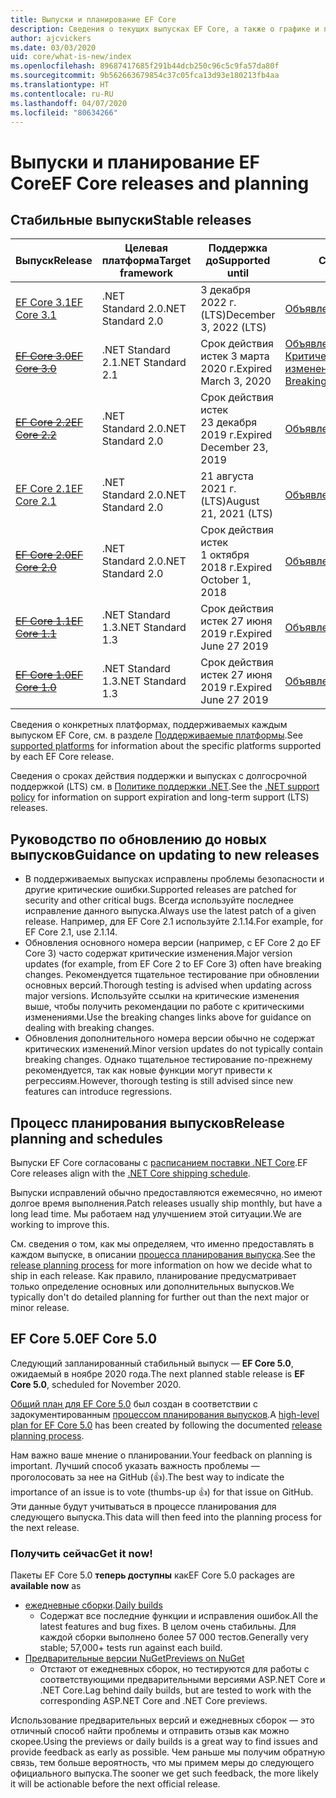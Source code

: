 ```yaml
---
title: Выпуски и планирование EF Core
description: Сведения о текущих выпусках EF Core, а также о графике и планах на будущие выпуски.
author: ajcvickers
ms.date: 03/03/2020
uid: core/what-is-new/index
ms.openlocfilehash: 89687417685f291b44dcb250c96c5c9fa57da80f
ms.sourcegitcommit: 9b562663679854c37c05fca13d93e180213fb4aa
ms.translationtype: HT
ms.contentlocale: ru-RU
ms.lasthandoff: 04/07/2020
ms.locfileid: "80634266"
---
```

# <a name="ef-core-releases-and-planning"></a><span data-ttu-id="36fc2-103">Выпуски и планирование EF Core</span><span class="sxs-lookup"><span data-stu-id="36fc2-103">EF Core releases and planning</span></span>

## <a name="stable-releases"></a><span data-ttu-id="36fc2-104">Стабильные выпуски</span><span class="sxs-lookup"><span data-stu-id="36fc2-104">Stable releases</span></span>

| <span data-ttu-id="36fc2-105">Выпуск</span><span class="sxs-lookup"><span data-stu-id="36fc2-105">Release</span></span> | <span data-ttu-id="36fc2-106">Целевая платформа</span><span class="sxs-lookup"><span data-stu-id="36fc2-106">Target framework</span></span> | <span data-ttu-id="36fc2-107">Поддержка до</span><span class="sxs-lookup"><span data-stu-id="36fc2-107">Supported until</span></span> | <span data-ttu-id="36fc2-108">Ссылки</span><span class="sxs-lookup"><span data-stu-id="36fc2-108">Links</span></span>
|:--------|------------------|-----------------|------
| [<span data-ttu-id="36fc2-109">EF Core 3.1</span><span class="sxs-lookup"><span data-stu-id="36fc2-109">EF Core 3.1</span></span>](https://www.nuget.org/packages/Microsoft.EntityFrameworkCore/3.1.3) | <span data-ttu-id="36fc2-110">.NET Standard 2.0</span><span class="sxs-lookup"><span data-stu-id="36fc2-110">.NET Standard 2.0</span></span> | <span data-ttu-id="36fc2-111">3 декабря 2022 г. (LTS)</span><span class="sxs-lookup"><span data-stu-id="36fc2-111">December 3, 2022 (LTS)</span></span> | [<span data-ttu-id="36fc2-112">Объявление</span><span class="sxs-lookup"><span data-stu-id="36fc2-112">Announcement</span></span>](https://devblogs.microsoft.com/dotnet/announcing-entity-framework-core-3-1-and-entity-framework-6-4/)
| <span data-ttu-id="36fc2-113">~~[EF Core 3.0](https://www.nuget.org/packages/Microsoft.EntityFrameworkCore/3.0.3)~~</span><span class="sxs-lookup"><span data-stu-id="36fc2-113">~~[EF Core 3.0](https://www.nuget.org/packages/Microsoft.EntityFrameworkCore/3.0.3)~~</span></span> | <span data-ttu-id="36fc2-114">.NET Standard 2.1</span><span class="sxs-lookup"><span data-stu-id="36fc2-114">.NET Standard 2.1</span></span> | <span data-ttu-id="36fc2-115">Срок действия истек 3 марта 2020 г.</span><span class="sxs-lookup"><span data-stu-id="36fc2-115">Expired March 3, 2020</span></span> | <span data-ttu-id="36fc2-116">[Объявление](https://devblogs.microsoft.com/dotnet/announcing-ef-core-3-0-and-ef-6-3-general-availability/) / [Критические изменения](ef-core-3.0/breaking-changes.md)</span><span class="sxs-lookup"><span data-stu-id="36fc2-116">[Announcement](https://devblogs.microsoft.com/dotnet/announcing-ef-core-3-0-and-ef-6-3-general-availability/) / [Breaking changes](ef-core-3.0/breaking-changes.md)</span></span>
| <span data-ttu-id="36fc2-117">~~[EF Core 2.2](https://www.nuget.org/packages/Microsoft.EntityFrameworkCore/2.2.6)~~</span><span class="sxs-lookup"><span data-stu-id="36fc2-117">~~[EF Core 2.2](https://www.nuget.org/packages/Microsoft.EntityFrameworkCore/2.2.6)~~</span></span> | <span data-ttu-id="36fc2-118">.NET Standard 2.0</span><span class="sxs-lookup"><span data-stu-id="36fc2-118">.NET Standard 2.0</span></span> | <span data-ttu-id="36fc2-119">Срок действия истек 23 декабря 2019 г.</span><span class="sxs-lookup"><span data-stu-id="36fc2-119">Expired December 23, 2019</span></span> | [<span data-ttu-id="36fc2-120">Объявление</span><span class="sxs-lookup"><span data-stu-id="36fc2-120">Announcement</span></span>](https://devblogs.microsoft.com/dotnet/announcing-entity-framework-core-2-2/)
| [<span data-ttu-id="36fc2-121">EF Core 2.1</span><span class="sxs-lookup"><span data-stu-id="36fc2-121">EF Core 2.1</span></span>](https://www.nuget.org/packages/Microsoft.EntityFrameworkCore/2.1.14) | <span data-ttu-id="36fc2-122">.NET Standard 2.0</span><span class="sxs-lookup"><span data-stu-id="36fc2-122">.NET Standard 2.0</span></span> | <span data-ttu-id="36fc2-123">21 августа 2021 г. (LTS)</span><span class="sxs-lookup"><span data-stu-id="36fc2-123">August 21, 2021 (LTS)</span></span> | [<span data-ttu-id="36fc2-124">Объявление</span><span class="sxs-lookup"><span data-stu-id="36fc2-124">Announcement</span></span>](https://devblogs.microsoft.com/dotnet/announcing-entity-framework-core-2-1/)
| <span data-ttu-id="36fc2-125">~~[EF Core 2.0](https://www.nuget.org/packages/Microsoft.EntityFrameworkCore/2.0.3)~~</span><span class="sxs-lookup"><span data-stu-id="36fc2-125">~~[EF Core 2.0](https://www.nuget.org/packages/Microsoft.EntityFrameworkCore/2.0.3)~~</span></span> | <span data-ttu-id="36fc2-126">.NET Standard 2.0</span><span class="sxs-lookup"><span data-stu-id="36fc2-126">.NET Standard 2.0</span></span> | <span data-ttu-id="36fc2-127">Срок действия истек 1 октября 2018 г.</span><span class="sxs-lookup"><span data-stu-id="36fc2-127">Expired October 1, 2018</span></span> | [<span data-ttu-id="36fc2-128">Объявление</span><span class="sxs-lookup"><span data-stu-id="36fc2-128">Announcement</span></span>](https://devblogs.microsoft.com/dotnet/announcing-entity-framework-core-2-0/)
| <span data-ttu-id="36fc2-129">~~[EF Core 1.1](https://www.nuget.org/packages/Microsoft.EntityFrameworkCore/1.1.6)~~</span><span class="sxs-lookup"><span data-stu-id="36fc2-129">~~[EF Core 1.1](https://www.nuget.org/packages/Microsoft.EntityFrameworkCore/1.1.6)~~</span></span> | <span data-ttu-id="36fc2-130">.NET Standard 1.3</span><span class="sxs-lookup"><span data-stu-id="36fc2-130">.NET Standard 1.3</span></span> | <span data-ttu-id="36fc2-131">Срок действия истек 27 июня 2019 г.</span><span class="sxs-lookup"><span data-stu-id="36fc2-131">Expired June 27 2019</span></span> | [<span data-ttu-id="36fc2-132">Объявление</span><span class="sxs-lookup"><span data-stu-id="36fc2-132">Announcement</span></span>](https://devblogs.microsoft.com/dotnet/announcing-entity-framework-core-1-1/)
| <span data-ttu-id="36fc2-133">~~[EF Core 1.0](https://www.nuget.org/packages/Microsoft.EntityFrameworkCore/1.0.6)~~</span><span class="sxs-lookup"><span data-stu-id="36fc2-133">~~[EF Core 1.0](https://www.nuget.org/packages/Microsoft.EntityFrameworkCore/1.0.6)~~</span></span> | <span data-ttu-id="36fc2-134">.NET Standard 1.3</span><span class="sxs-lookup"><span data-stu-id="36fc2-134">.NET Standard 1.3</span></span> | <span data-ttu-id="36fc2-135">Срок действия истек 27 июня 2019 г.</span><span class="sxs-lookup"><span data-stu-id="36fc2-135">Expired June 27 2019</span></span> | [<span data-ttu-id="36fc2-136">Объявление</span><span class="sxs-lookup"><span data-stu-id="36fc2-136">Announcement</span></span>](https://devblogs.microsoft.com/dotnet/entity-framework-core-1-0-0-available/)

<span data-ttu-id="36fc2-137">Сведения о конкретных платформах, поддерживаемых каждым выпуском EF Core, см. в разделе [Поддерживаемые платформы](../platforms/index.md).</span><span class="sxs-lookup"><span data-stu-id="36fc2-137">See [supported platforms](../platforms/index.md) for information about the specific platforms supported by each EF Core release.</span></span>

<span data-ttu-id="36fc2-138">Сведения о сроках действия поддержки и выпусках с долгосрочной поддержкой (LTS) см. в [Политике поддержки .NET](https://dotnet.microsoft.com/platform/support/policy/dotnet-core).</span><span class="sxs-lookup"><span data-stu-id="36fc2-138">See the [.NET support policy](https://dotnet.microsoft.com/platform/support/policy/dotnet-core) for information on support expiration and long-term support (LTS) releases.</span></span>

## <a name="guidance-on-updating-to-new-releases"></a><span data-ttu-id="36fc2-139">Руководство по обновлению до новых выпусков</span><span class="sxs-lookup"><span data-stu-id="36fc2-139">Guidance on updating to new releases</span></span>

* <span data-ttu-id="36fc2-140">В поддерживаемых выпусках исправлены проблемы безопасности и другие критические ошибки.</span><span class="sxs-lookup"><span data-stu-id="36fc2-140">Supported releases are patched for security and other critical bugs.</span></span> <span data-ttu-id="36fc2-141">Всегда используйте последнее исправление данного выпуска.</span><span class="sxs-lookup"><span data-stu-id="36fc2-141">Always use the latest patch of a given release.</span></span> <span data-ttu-id="36fc2-142">Например, для EF Core 2.1 используйте 2.1.14.</span><span class="sxs-lookup"><span data-stu-id="36fc2-142">For example, for EF Core 2.1, use 2.1.14.</span></span>
* <span data-ttu-id="36fc2-143">Обновления основного номера версии (например, с EF Core 2 до EF Core 3) часто содержат критические изменения.</span><span class="sxs-lookup"><span data-stu-id="36fc2-143">Major version updates (for example, from EF Core 2 to EF Core 3) often have breaking changes.</span></span> <span data-ttu-id="36fc2-144">Рекомендуется тщательное тестирование при обновлении основных версий.</span><span class="sxs-lookup"><span data-stu-id="36fc2-144">Thorough testing is advised when updating across major versions.</span></span> <span data-ttu-id="36fc2-145">Используйте ссылки на критические изменения выше, чтобы получить рекомендации по работе с критическими изменениями.</span><span class="sxs-lookup"><span data-stu-id="36fc2-145">Use the breaking changes links above for guidance on dealing with breaking changes.</span></span>
* <span data-ttu-id="36fc2-146">Обновления дополнительного номера версии обычно не содержат критических изменений.</span><span class="sxs-lookup"><span data-stu-id="36fc2-146">Minor version updates do not typically contain breaking changes.</span></span> <span data-ttu-id="36fc2-147">Однако тщательное тестирование по-прежнему рекомендуется, так как новые функции могут привести к регрессиям.</span><span class="sxs-lookup"><span data-stu-id="36fc2-147">However, thorough testing is still advised since new features can introduce regressions.</span></span>

## <a name="release-planning-and-schedules"></a><span data-ttu-id="36fc2-148">Процесс планирования выпусков</span><span class="sxs-lookup"><span data-stu-id="36fc2-148">Release planning and schedules</span></span>

<span data-ttu-id="36fc2-149">Выпуски EF Core согласованы с [расписанием поставки .NET Core](https://github.com/dotnet/core/blob/master/roadmap.md).</span><span class="sxs-lookup"><span data-stu-id="36fc2-149">EF Core releases align with the [.NET Core shipping schedule](https://github.com/dotnet/core/blob/master/roadmap.md).</span></span>

<span data-ttu-id="36fc2-150">Выпуски исправлений обычно предоставляются ежемесячно, но имеют долгое время выполнения.</span><span class="sxs-lookup"><span data-stu-id="36fc2-150">Patch releases usually ship monthly, but have a long lead time.</span></span>
<span data-ttu-id="36fc2-151">Мы работаем над улучшением этой ситуации.</span><span class="sxs-lookup"><span data-stu-id="36fc2-151">We are working to improve this.</span></span>

<span data-ttu-id="36fc2-152">См. сведения о том, как мы определяем, что именно предоставлять в каждом выпуске, в описании [процесса планирования выпуска](release-planning.md).</span><span class="sxs-lookup"><span data-stu-id="36fc2-152">See the [release planning process](release-planning.md) for more information on how we decide what to ship in each release.</span></span>
<span data-ttu-id="36fc2-153">Как правило, планирование предусматривает только определение основных или дополнительных выпусков.</span><span class="sxs-lookup"><span data-stu-id="36fc2-153">We typically don't do detailed planning for further out than the next major or minor release.</span></span>

## <a name="ef-core-50"></a><span data-ttu-id="36fc2-154">EF Core 5.0</span><span class="sxs-lookup"><span data-stu-id="36fc2-154">EF Core 5.0</span></span>

<span data-ttu-id="36fc2-155">Следующий запланированный стабильный выпуск — **EF Core 5.0**, ожидаемый в ноябре 2020 года.</span><span class="sxs-lookup"><span data-stu-id="36fc2-155">The next planned stable release is **EF Core 5.0**, scheduled for November 2020.</span></span>

<span data-ttu-id="36fc2-156">[Общий план для EF Core 5.0](ef-core-5.0/plan.md) был создан в соответствии с задокументированным [процессом планирования выпусков](release-planning.md).</span><span class="sxs-lookup"><span data-stu-id="36fc2-156">A [high-level plan for EF Core 5.0](ef-core-5.0/plan.md) has been created by following the documented [release planning process](release-planning.md).</span></span>

<span data-ttu-id="36fc2-157">Нам важно ваше мнение о планировании.</span><span class="sxs-lookup"><span data-stu-id="36fc2-157">Your feedback on planning is important.</span></span>
<span data-ttu-id="36fc2-158">Лучший способ указать важность проблемы — проголосовать за нее на GitHub (👍).</span><span class="sxs-lookup"><span data-stu-id="36fc2-158">The best way to indicate the importance of an issue is to vote (thumbs-up 👍) for that issue on GitHub.</span></span>
<span data-ttu-id="36fc2-159">Эти данные будут учитываться в процессе планирования для следующего выпуска.</span><span class="sxs-lookup"><span data-stu-id="36fc2-159">This data will then feed into the planning process for the next release.</span></span>

### <a name="get-it-now"></a><span data-ttu-id="36fc2-160">Получить сейчас</span><span class="sxs-lookup"><span data-stu-id="36fc2-160">Get it now!</span></span>

<span data-ttu-id="36fc2-161">Пакеты EF Core 5.0 **теперь доступны** как</span><span class="sxs-lookup"><span data-stu-id="36fc2-161">EF Core 5.0 packages are **available now** as</span></span>

* <span data-ttu-id="36fc2-162">[ежедневные сборки](https://github.com/dotnet/aspnetcore/blob/master/docs/DailyBuilds.md).</span><span class="sxs-lookup"><span data-stu-id="36fc2-162">[Daily builds](https://github.com/dotnet/aspnetcore/blob/master/docs/DailyBuilds.md)</span></span>
  * <span data-ttu-id="36fc2-163">Содержат все последние функции и исправления ошибок.</span><span class="sxs-lookup"><span data-stu-id="36fc2-163">All the latest features and bug fixes.</span></span> <span data-ttu-id="36fc2-164">В целом очень стабильны. Для каждой сборки выполнено более 57 000 тестов.</span><span class="sxs-lookup"><span data-stu-id="36fc2-164">Generally very stable; 57,000+ tests run against each build.</span></span>
* [<span data-ttu-id="36fc2-165">Предварительные версии NuGet</span><span class="sxs-lookup"><span data-stu-id="36fc2-165">Previews on NuGet</span></span>](https://www.nuget.org/packages/Microsoft.EntityFrameworkCore)
  * <span data-ttu-id="36fc2-166">Отстают от ежедневных сборок, но тестируются для работы с соответствующими предварительными версиями ASP.NET Core и .NET Core.</span><span class="sxs-lookup"><span data-stu-id="36fc2-166">Lag behind daily builds, but are tested to work with the corresponding ASP.NET Core and .NET Core previews.</span></span>

<span data-ttu-id="36fc2-167">Использование предварительных версий и ежедневных сборок — это отличный способ найти проблемы и отправить отзыв как можно скорее.</span><span class="sxs-lookup"><span data-stu-id="36fc2-167">Using the previews or daily builds is a great way to find issues and provide feedback as early as possible.</span></span>
<span data-ttu-id="36fc2-168">Чем раньше мы получим обратную связь, тем больше вероятность, что мы примем меры до следующего официального выпуска.</span><span class="sxs-lookup"><span data-stu-id="36fc2-168">The sooner we get such feedback, the more likely it will be actionable before the next official release.</span></span>
